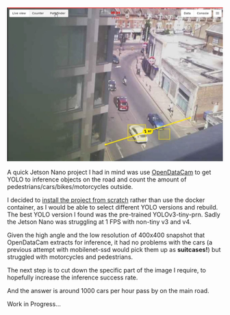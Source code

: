 ![Image](./countingtraffic01.JPG)

A quick Jetson Nano project I had in mind was use [OpenDataCam](https://github.com/opendatacam/opendatacam) to get YOLO to inference objects on the road and count the amount of pedestrians/cars/bikes/motorcycles outside.

I decided to [install the project from scratch](https://github.com/opendatacam/opendatacam/blob/master/documentation/USE_WITHOUT_DOCKER.md) rather than use the docker container, as I would be able to select different YOLO versions and rebuild. The best YOLO version I found was the pre-trained YOLOv3-tiny-prn. Sadly the Jetson Nano was struggling at 1 FPS with non-tiny v3 and v4.

Given the high angle and the low resolution of 400x400 snapshot that OpenDataCam extracts for inference, it had no problems with the cars (a previous attempt with mobilenet-ssd would pick them up as **suitcases!**) but struggled with motorcycles and pedestrians.

The next step is to cut down the specific part of the image I require, to hopefully increase the inference success rate.

And the answer is around 1000 cars per hour pass by on the main road.

Work in Progress...
